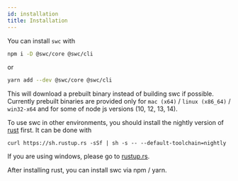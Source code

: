 ```yaml
---
id: installation
title: Installation
---
```


You can install `swc` with

```sh
npm i -D @swc/core @swc/cli
```

or

```sh
yarn add --dev @swc/core @swc/cli
```

This will download a prebuilt binary instead of building swc if possible.
Currently prebuilt binaries are provided only for `mac (x64)` / `linux (x86_64)` / `win32-x64` and for some of node js versions (10, 12, 13, 14).

To use swc in other environments, you should install the nightly version of [rust](https://www.rust-lang.org/) first. It can be done with

```
curl https://sh.rustup.rs -sSf | sh -s -- --default-toolchain=nightly
```

If you are using windows, please go to [rustup.rs](https://rustup.rs).

After installing rust, you can install swc via npm / yarn.
